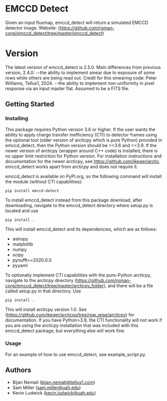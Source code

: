 # EMCCD Detect

Given an input fluxmap, emccd_detect will return a simulated EMCCD detector image.  Website:  (<https://github.com/roman-corgi/emccd_detect/tree/master/emccd_detect>)


# Version

The latest version of emccd\_detect is 2.5.0.  Main differences from previous version, 2.4.0: 
--the ability to implement smear due to exposure of some rows while others are being read out.  Credit for this smearing code: Peter Williams, Tellus1, 2024.
--the ability to implement non-uniformity in pixel response via an input master flat.  Assumed to be a FITS file.


## Getting Started
### Installing

This package requires Python version 3.6 or higher.  If the user wants the ability to apply charge transfer inefficiency (CTI) to detector frames using the optional tool (older version of arcticpy which is pure Python) provided in emccd\_detect, then the Python version should be >=3.6 and <=3.9.  If the newer version of arcticpy (wrapper around C++ code) is installed, there is no upper limit restriction for Python version. For installation instructions and documentation for the newer arcticpy, see <https://github.com/jkeger/arctic>. emccd\_detect works apart from arcticpy and does not require it.

emccd\_detect is available on PyPI.org, so the following command will install the module (without CTI capabilities):

	pip install emccd-detect

To install emccd\_detect instead from this package download, after downloading, navigate to the emccd\_detect directory where setup.py is located and use

	pip install .

This will install emccd\_detect and its dependencies, which are as follows:

* astropy
* matplotlib
* numpy
* scipy
* pynufft==2020.0.0
* pyyaml

To optionally implement CTI capabilities with the pure-Python arcticpy, navigate to the arcticpy directory (<https://github.com/roman-corgi/emccd_detect/tree/master/arcticpy_folder>), and there will be a file called setup.py in that directory.  Use

	pip install .

This will install arcticpy version 1.0.  See (<https://github.com/jkeger/arcticpy/tree/row_wise/arcticpy>) for documentation.  If
you have Python>3.9, the CTI functionality will not work if you are using the arcticpy installation that was included with this emccd_detect package, but everything else will work fine.


### Usage

For an example of how to use emccd\_detect, see example_script.py.


## Authors

* Bijan Nemati (<bijan.nemati@tellus1.com>)
* Sam Miller (<sam.miller@uah.edu>)
* Kevin Ludwick (<kevin.ludwick@uah.edu>)

